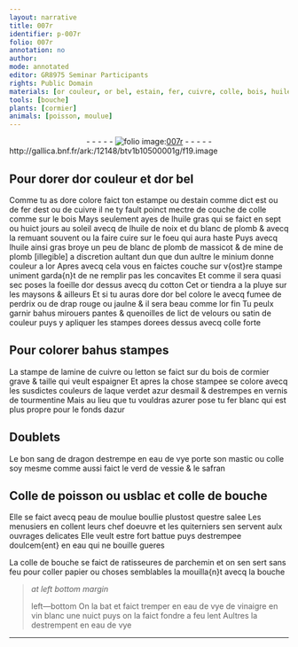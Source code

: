 ```yaml
---
layout: narrative
title: 007r
identifier: p-007r
folio: 007r
annotation: no
author:
mode: annotated
editor: GR8975 Seminar Participants
rights: Public Domain
materials: [or couleur, or bel, estain, fer, cuivre, colle, bois, huile gras, huile de noix, blanc de plomb, huile, massicot, mine de plomb, minium, or, cotton, fumee de perdrix, drap, velours, satin, letton, bois de cormier, verdet, azur desmail, tourmentine, fer blanc, sang de dragon, eau de vye, mastic, verd de vessie, safran, Colle de poisson, usblac, colle de bouche, peau de moulue, salee, eau, parchemin, papier, vin, blanc]
tools: [bouche]
plants: [cormier]
animals: [poisson, moulue]
---
```


<div class="folio" align="center">- - - - - <a href="http://gallica.bnf.fr/ark:/12148/btv1b10500001g/f19.image" target="_blank"><img src="https://cu-mkp.github.io/2017-workshop-edition/assets/photo-icon.png" alt="folio image: " style="display:inline-block; margin-bottom:-3px;"/>007r</a> - - - - - </div> http://gallica.bnf.fr/ark:/12148/btv1b10500001g/f19.image   

## Pour dorer d<span class="m">or couleur</span> et d<span class="m">or bel</span>

 
Comme tu as dore colore faict ton estampe ou d<span class="m">estain</span> comme dict est ou de <span class="m">fer</span> dest ou de <span class="m">cuivre</span> il ne ty fault poinct mectre de couche de <span class="m">colle</span> comme sur le <span class="m">bois</span> Mays seulement ayes de l<span class="m">huile gras</span> qui se faict en sept ou huict <span class="ms">jours</span> <span class="env">au soleil</span> avecq de l<span class="m">huile de noix</span> et du <span class="m">blanc de plomb</span> & avecq la remuant souvent ou la faire cuire sur le foeu qui aura haste Puys avecq l<span class="m">huile</span> ainsi gras broye un peu de <span class="m">blanc de plomb</span> de <span class="m">massicot</span> & de <span class="m">mine de plomb</span> [illegible] a discretion aultant dun que dun aultre le <span class="m">minium</span> donne couleur a l<span class="m">or</span> Apres avecq cela vous en faictes couche sur v{ost}re stampe uniment garda{n}t de ne remplir pas les concavites Et comme il sera quasi sec poses la foeille d<span class="m">or</span> dessus avecq du <span class="m">cotton</span> Cet <span class="m">or</span> tiendra a la pluye sur les maysons & ailleurs Et si tu auras dore d<span class="m">or bel</span> colore le avecq <span class="m">fumee de perdrix</span> ou de <span class="m">drap</span> rouge ou jaulne & il sera beau comme l<span class="m">or</span> fin Tu peulx garnir bahus mirouers pantes & quenoilles de lict de <span class="m">velours</span> ou <span class="m">satin</span> de couleur puys y apliquer les stampes dorees dessus avecq <span class="m">colle</span> forte
    

## Pour colorer bahus stampes

 
La stampe de lamine de <span class="m">cuivre</span> ou <span class="m">letton</span> se faict sur du <span class="m">bois de <span class="pa">cormier</span></span> grave & taille qui veult espaigner Et apres la chose stampee se colore avecq les susdictes couleurs de laque <span class="m">verdet</span> <span class="m">azur desmail</span> & destrempes en vernis de <span class="m">tourmentine</span> Mais au lieu que tu vouldras azurer pose tu <span class="m">fer blanc</span> qui est plus propre pour le fonds dazur
    

## Doublets

 
Le bon <span class="m">sang de dragon</span> destrempe en <span class="m">eau de vye</span> porte son <span class="m">mastic</span> ou <span class="m">colle</span> soy mesme comme aussi faict le <span class="m">verd de vessie</span> & le <span class="m">safran</span>
    

## <span class="m">Colle de <span class="al">poisson</span></span> ou <span class="m">usblac</span> et <span class="m">colle de bouche</span>

 
Elle se faict avecq <span class="m">peau de <span class="al">moulue</span></span> boullie plustost questre <span class="m">salee</span> Les <span class="pro">menusiers</span> en collent leurs chef doeuvre et les <span class="pro">quiterniers</span> sen servent aulx ouvrages delicates Elle veult estre fort battue puys destrempee doulcem{ent} en <span class="m">eau</span> qui ne bouille gueres
 
La <span class="m">colle de bouche</span> se faict de ratisseures de <span class="m">parchemin</span> et on sen sert sans feu pour coller <span class="m">papier</span> ou choses semblables la mouilla{n}t avecq la <span class="tl"><span class="bp">bouche</span></span>
 
> *at left bottom margin*
> 
>  left—bottom On la bat et faict tremper en eau de vye de vinaigre en <span class="m">vin</span> <span class="m">blanc</span> une nuict puys on la faict fondre a feu lent Aultres la destrempent en <span class="m">eau de vye</span>
  ________________